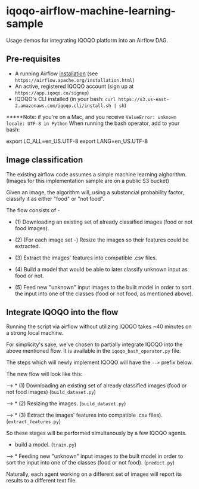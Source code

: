 # iqoqo-airflow-machine-learning-sample

Usage demos for integrating IQOQO platform into an Airflow DAG.

## Pre-requisites

- A running Airflow [installation](https://airflow.apache.org/installation.html) (see `https://airflow.apache.org/installation.html`)
- An active, registered IQOQO account (sign up at `https://app.iqoqo.co/signup`)
- IQOQO's CLI installed (in your bash: `curl https://s3.us-east-2.amazonaws.com/iqoqo.cli/install.sh | sh`)

*****Note: if you're on a Mac, and you receive 
`ValueError: unknown locale: UTF-8 in Python`
When running the bash operator, add to your bash:

export LC_ALL=en_US.UTF-8
export LANG=en_US.UTF-8

## Image classification 

The existing airflow code assumes a simple machine learning alghorithm.
(Images for this implementation sample are on a public S3 bucket)

Given an image, the algorithm will, using a substancial probability factor, classify it as either "food" or "not food".

The flow consists of -

* (1) Downloading an existing set of already classified images (food or not food images).

* (2) (For each image set -) Resize the images so their features could be extracted.

* (3) Extract the images' features into compatible .csv files. 

* (4) Build a model that would be able to later classify unknown input as food or not.

* (5) Feed new "unknown" input images to the built model in order to sort the input into one of the classes (food or not food, as mentioned above).

## Integrate IQOQO into the flow

Running the script via airflow without utilizing IQOQO takes ~40 minutes on a strong local machine.

For simplicity's sake, we've chosen to partially integrate IQOQO into the above mentioned flow.
It is available in the `iqoqo_bash_operator.py` file.

The steps which will newly implement IQOQO will have the `-->` prefix below.

The new flow will look like this:

--> * (1) Downloading an existing set of already classified images (food or not food images) (`build_dataset.py`)

--> * (2) Resizing the images. (`build_dataset.py`)

--> * (3) Extract the images' features into compatible .csv files). (`extract_features.py`)

So these stages will be performed simultanously by a few IQOQO agents.

* build a model. (`train.py`)

--> * Feeding new "unknown" input images to the built model in order to sort the input into one of the classes (food or not food). (`predict.py`)

Naturally, each agent working on a different set of images will report its results to a different text file.
